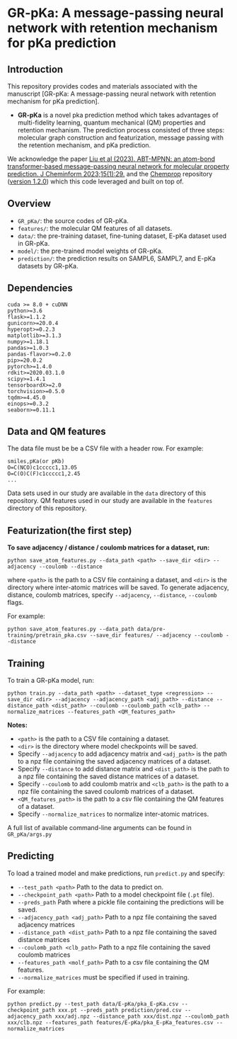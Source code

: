 # GR-pKa: A message-passing neural network with retention mechanism for pKa prediction

## Introduction

This repository provides codes and materials associated with the manuscript [GR-pKa: A message-passing neural network with retention mechanism for pKa prediction].

- **GR-pKa** is a novel pka prediction method which takes advantages of multi-fidelity learning, quantum mechanical (QM) properties and retention mechanism.
The prediction process consisted of three steps: molecular graph construction and featurization, message passing with the retention mechanism, and pKa prediction.

We acknowledge the paper [Liu et al (2023). ABT-MPNN: an atom-bond transformer-based message-passing neural network for molecular property prediction. J Cheminform 2023;15(1):29.](https://doi.org/10.1186/s13321-023-00698-9) and the [Chemprop](https://github.com/chemprop/chemprop) repository ([version 1.2.0](https://github.com/chemprop/chemprop/releases/tag/v1.2.0)) which this code leveraged and built on top of.

## Overview 
- ```GR_pKa/```: the source codes of GR-pKa.
- ```features/```: the molecular QM features of all datasets.
- ```data/```: the pre-training dataset, fine-tuning dataset, E-pKa dataset used in GR-pKa.
- ```model/```: the pre-trained model weights of GR-pKa.
- ```prediction/```: the prediction results on SAMPL6, SAMPL7, and E-pKa datasets by GR-pKa.

## Dependencies

```
cuda >= 8.0 + cuDNN
python>=3.6
flask>=1.1.2
gunicorn>=20.0.4
hyperopt>=0.2.3
matplotlib>=3.1.3
numpy>=1.18.1
pandas>=1.0.3
pandas-flavor>=0.2.0
pip>=20.0.2
pytorch>=1.4.0
rdkit>=2020.03.1.0
scipy>=1.4.1
tensorboardX>=2.0
torchvision>=0.5.0
tqdm>=4.45.0
einops>=0.3.2
seaborn>=0.11.1
```
## Data and QM features

The data file must be be a CSV file with a header row. For example:

```
smiles,pKa(or pKb)
O=C(NCO)c1ccccc1,13.05
O=C(O)C(F)c1ccccc1,2.45
...
```

Data sets used in our study are available in the `data` directory of this repository.
QM features used in our study are available in the `features` directory of this repository.

## Featurization(the first step)

**To save adjacency / distance / coulomb matrices for a dataset, run:**

```
python save_atom_features.py --data_path <path> --save_dir <dir> --adjacency --coulomb --distance
```

where `<path>` is the path to a CSV file containing a dataset, and `<dir>` is the directory where inter-atomic matrices will be saved. To generate adjacency, distance, coulomb matrices, specify `--adjacency`, `--distance`, `--coulomb` flags.

For example:

```
python save_atom_features.py --data_path data/pre-training/pretrain_pka.csv --save_dir features/ --adjacency --coulomb --distance
```

## Training

To train a GR-pKa model, run:

```
python train.py --data_path <path> --dataset_type <regression> --save_dir <dir> --adjacency --adjacency_path <adj_path> --distance --distance_path <dist_path> --coulomb --coulomb_path <clb_path> --normalize_matrices --features_path <QM_features_path>
```

**Notes:**

- `<path>` is the path to a CSV file containing a dataset.
- `<dir>` is the directory where model checkpoints will be saved.
- Specify `--adjacency` to add adjacency matrix and `<adj_path>` is the path to a npz file containing the saved adjacency matrices of a dataset.
- Specify `--distance` to add distance matrix and `<dist_path>` is the path to a npz file containing the saved distance matrices of a dataset.
- Specify `--coulomb` to add coulomb matrix and `<clb_path>` is the path to a npz file containing the saved coulomb matrices of a dataset.
- `<QM_features_path>` is the path to a csv file containing the QM features of a dataset.
- Specify `--normalize_matrices` to normalize inter-atomic matrices.

A full list of available command-line arguments can be found in `GR_pKa/args.py`

## Predicting

To load a trained model and make predictions, run `predict.py` and specify:

- `--test_path <path>` Path to the data to predict on.
- `--checkpoint_path <path>` Path to a model checkpoint file (`.pt` file).
- `--preds_path` Path where a pickle file containing the predictions will be saved.
- `--adjacency_path <adj_path>` Path to a npz file containing the saved adjacency matrices
- `--distance_path <dist_path>` Path to a npz file containing the saved distance matrices
- `--coulomb_path <clb_path>` Path to a npz file containing the saved coulomb matrices
- `--features_path <molf_path>` Path to a csv file containing the QM features.
- `--normalize_matrices` must be specified if used in training.

For example:

```
python predict.py --test_path data/E-pKa/pka_E-pKa.csv --checkpoint_path xxx.pt --preds_path prediction/pred.csv --adjacency_path xxx/adj.npz --distance_path xxx/dist.npz --coulomb_path xxx/clb.npz --features_path features/E-pKa/pka_E-pKa_features.csv --normalize_matrices
